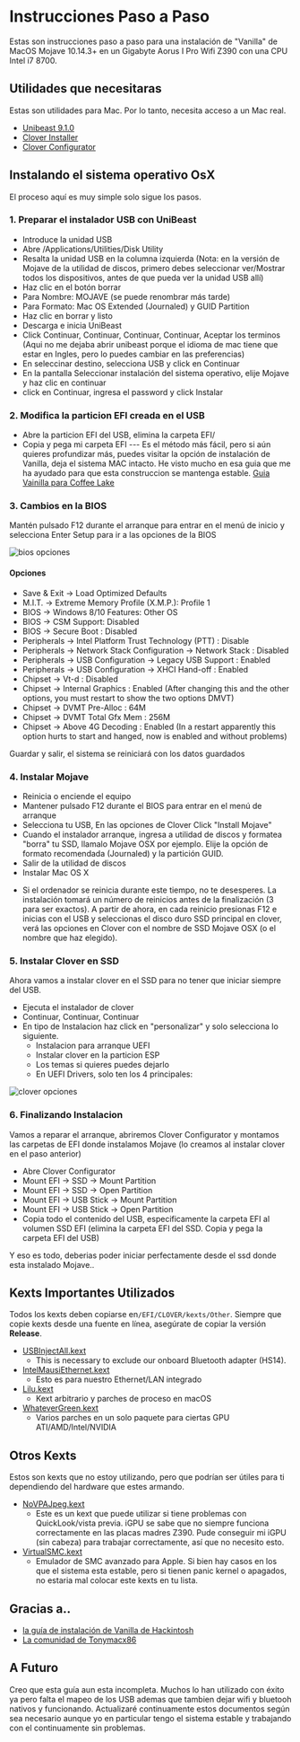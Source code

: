 # Instrucciones Paso a Paso

Estas son instrucciones paso a paso para una instalación de "Vanilla" de MacOS Mojave 10.14.3+ en un Gigabyte Aorus I Pro Wifi Z390 con una CPU Intel i7 8700.

## Utilidades que necesitaras
Estas son utilidades para Mac. Por lo tanto, necesita acceso a un Mac real.

* [Unibeast 9.1.0](https://www.tonymacx86.com/resources/categories/tonymacx86-downloads.3/)
* [Clover Installer](https://github.com/Dids/clover-builder/releases)
* [Clover Configurator](https://mackie100projects.altervista.org/download-clover-configurator/)

## Instalando el sistema operativo OsX
El proceso aquí es muy simple solo sigue los pasos.

### 1. Preparar el instalador USB con UniBeast
- Introduce la unidad USB
- Abre /Applications/Utilities/Disk Utility
- Resalta la unidad USB en la columna izquierda (Nota: en la versión de Mojave de la utilidad de discos, primero debes seleccionar ver/Mostrar todos los dispositivos, antes de que pueda ver la unidad USB allí)
- Haz clic en el botón borrar
- Para Nombre: MOJAVE (se puede renombrar más tarde)
- Para Formato: Mac OS Extended (Journaled) y GUID Partition
- Haz clic en borrar y listo
- Descarga e inicia UniBeast
- Click Continuar, Continuar, Continuar, Continuar, Aceptar los terminos (Aqui no me dejaba abrir unibeast porque el idioma de mac tiene que estar en Ingles, pero lo puedes cambiar en las preferencias)
- En seleccinar destino, selecciona USB y click en Continuar
- En la pantalla Seleccionar instalación del sistema operativo, elije Mojave y haz clic en continuar
- click en Continuar, ingresa el password y click Instalar

### 2. Modifica la particion EFI creada en el USB
- Abre la particion EFI del USB, elimina la carpeta EFI/
- Copia y pega mi carpeta EFI
--- Es el método más fácil, pero si aún quieres profundizar más, puedes visitar la opción de instalación de Vanilla, deja el sistema MAC intacto. He visto mucho en esa guia que me ha ayudado para que esta construccion se mantenga estable.
[Guia Vainilla para Coffee Lake](https://hackintosh.gitbook.io/-r-hackintosh-vanilla-desktop-guide/config.plist-per-hardware/coffee-lake)

### 3. Cambios en la BIOS
Mantén pulsado F12 durante el arranque para entrar en el menú de inicio y selecciona Enter Setup para ir a las opciones de la BIOS

![bios opciones](images/Bios.jpg)

#### Opciones
- Save & Exit → Load Optimized Defaults
- M.I.T. → Extreme Memory Profile (X.M.P.): Profile 1
- BIOS → Windows 8/10 Features: Other OS
- BIOS → CSM Support: Disabled
- BIOS → Secure Boot : Disabled
- Peripherals → Intel Platform Trust Technology (PTT) : Disable
- Peripherals → Network Stack Configuration → Network Stack : Disabled
- Peripherals → USB Configuration → Legacy USB Support : Enabled
- Peripherals → USB Configuration → XHCI Hand-off : Enabled 
- Chipset → Vt-d : Disabled
- Chipset → Internal Graphics : Enabled (After changing this and the other options, you must restart to show the two options DMVT)
- Chipset → DVMT Pre-Alloc : 64M
- Chipset → DVMT Total Gfx Mem : 256M
- Chipset → Above 4G Decoding : Enabled (In a restart apparently this option hurts to start and hanged, now is enabled and without problems)

Guardar y salir, el sistema se reiniciará con los datos guardados

### 4. Instalar Mojave
- Reinicia o enciende el equipo
- Mantener pulsado F12 durante el BIOS para entrar en el menú de arranque
- Selecciona tu USB, En las opciones de Clover Click "Install Mojave"
- Cuando el instalador arranque, ingresa a utilidad de discos y formatea "borra" tu SSD, llamalo Mojave OSX por ejemplo. Elije la opción de formato recomendada (Journaled) y la partición GUID.
- Salir de la utilidad de discos
- Instalar Mac OS X
* Si el ordenador se reinicia durante este tiempo, no te desesperes. La instalación tomará un número de reinicios antes de la finalización (3 para ser exactos). A partir de ahora, en cada reinicio presionas F12 e inicias con el USB y seleccionas el disco duro SSD principal en clover, verá las opciones en Clover con el nombre de SSD Mojave OSX (o el nombre que haz elegido).

### 5. Instalar Clover en SSD
Ahora vamos a instalar clover en el SSD para no tener que iniciar siempre del USB.

- Ejecuta el instalador de clover
- Continuar, Continuar, Continuar
- En tipo de Instalacion haz click en "personalizar" y solo selecciona lo siguiente.
    -  Instalacion para arranque UEFI
    -  Instalar clover en la particion ESP
    -  Los temas si quieres puedes dejarlo
    -  En UEFI Drivers, solo ten los 4 principales: 
    
![clover opciones](images/clover-opciones.jpg)

### 6. Finalizando Instalacion
Vamos a reparar el arranque, abriremos Clover Configurator y montamos las carpetas de EFI donde instalamos Mojave (lo creamos al instalar clover en el paso anterior)

- Abre Clover Configurator
- Mount EFI → SSD → Mount Partition
- Mount EFI → SSD → Open Partition
- Mount EFI → USB Stick → Mount Partition
- Mount EFI → USB Stick → Open Partition
- Copia todo el contenido del USB, especificamente la carpeta EFI al volumen SSD EFI (elimina la carpeta EFI del SSD. Copia y pega la carpeta EFI del USB)

Y eso es todo, deberias poder iniciar perfectamente desde el ssd donde esta instalado Mojave..


## Kexts Importantes Utilizados
Todos los kexts deben copiarse en`/EFI/CLOVER/kexts/Other`. Siempre que copie kexts desde una fuente en línea, asegúrate de copiar la versión **Release**.

* [USBInjectAll.kext](https://bitbucket.org/RehabMan/os-x-usb-inject-all/downloads/)
    - This is necessary to exclude our onboard Bluetooth adapter (HS14).
* [IntelMausiEthernet.kext](https://bitbucket.org/RehabMan/os-x-intel-network/downloads/)
    -  Esto es para nuestro Ethernet/LAN integrado
* [Lilu.kext](https://github.com/acidanthera/Lilu/releases)
    -  Kext arbitrario y parches de proceso en macOS
* [WhateverGreen.kext](https://github.com/acidanthera/WhateverGreen/releases)
    -  Varios parches en un solo paquete para ciertas GPU ATI/AMD/Intel/NVIDIA

## Otros Kexts
Estos son kexts que no estoy utilizando, pero que podrían ser útiles para ti dependiendo del hardware que estes armando.

* [NoVPAJpeg.kext](https://github.com/vulgo/NoVPAJpeg/releases)
    - Este es un kext que puede utilizar si tiene problemas con QuickLook/vista previa. iGPU se sabe que no siempre funciona correctamente en las placas madres Z390. Pude conseguir mi iGPU (sin cabeza) para trabajar correctamente, así que no necesito esto.
* [VirtualSMC.kext](https://github.com/acidanthera/VirtualSMC/releases)
    - Emulador de SMC avanzado para Apple. Si bien hay casos en los que el sistema esta estable, pero si tienen panic kernel o apagados, no estaria mal colocar este kexts en tu lista.

## Gracias a..
* [la guía de instalación de Vanilla de Hackintosh](https://hackintosh.gitbook.io/-r-hackintosh-vanilla-desktop-guide/)
* [La comunidad de Tonymacx86](https://www.tonymacx86.com/)

## A Futuro
Creo que esta guía aun esta incompleta. Muchos lo han utilizado con éxito ya pero falta el mapeo de los USB ademas que tambien dejar wifi y bluetooh nativos y funcionando. Actualizaré continuamente estos documentos según sea necesario aunque yo en particular tengo el sistema estable y trabajando con el continuamente sin problemas.

